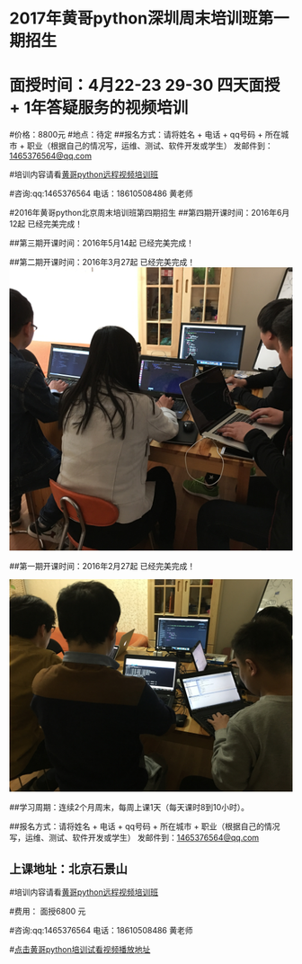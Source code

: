 # 2017年黄哥python深圳周末培训班第一期招生

# 面授时间：4月22-23 29-30 四天面授 + 1年答疑服务的视频培训 
#价格：8800元
#地点：待定
##报名方式：请将姓名 + 电话 + qq号码 + 所在城市 + 职业（根据自己的情况写，运维、测试、软件开发或学生） 发邮件到：1465376564@qq.com

#培训内容请看[黄哥python远程视频培训班](https://github.com/pythonpeixun/article/blob/master/index.md)


#咨询:qq:1465376564 电话：18610508486 黄老师



#2016年黄哥python北京周末培训班第四期招生
##第四期开课时间：2016年6月12起 已经完美完成！

##第三期开课时间：2016年5月14起 已经完美完成！

##第二期开课时间：2016年3月27起 已经完美完成！
![](second.JPG)

##第一期开课时间：2016年2月27起 已经完美完成！

![](pythonpeixun.JPG)

##学习周期：连续2个月周末，每周上课1天（每天课时8到10小时）。

##报名方式：请将姓名 + 电话 + qq号码 + 所在城市 + 职业（根据自己的情况写，运维、测试、软件开发或学生） 发邮件到：1465376564@qq.com

## 上课地址：北京石景山
#培训内容请看[黄哥python远程视频培训班](https://github.com/pythonpeixun/article/blob/master/index.md)

#费用：  面授6800 元

#咨询:qq:1465376564 电话：18610508486 黄老师

#[点击黄哥python培训试看视频播放地址](https://github.com/pythonpeixun/article/blob/master/python_shiping.md)
